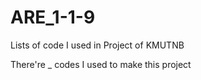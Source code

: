 # ARE_1-1-9
Lists of code I used in Project of KMUTNB

There're _ codes I used to make this project
